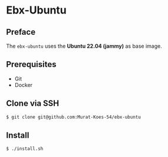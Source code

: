 # Ebx-Ubuntu

## Preface

The `ebx-ubuntu` uses the **Ubuntu 22.04 (jammy)** as base image.

## Prerequisites

- Git
- Docker

## Clone via SSH

```sh
$ git clone git@github.com:Murat-Koes-54/ebx-ubuntu
```

## Install

```sh
$ ./install.sh
```
